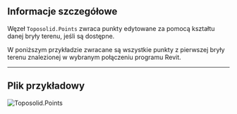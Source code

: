 ## Informacje szczegółowe
Węzeł `Toposolid.Points` zwraca punkty edytowane za pomocą kształtu danej bryły terenu, jeśli są dostępne.

W poniższym przykładzie zwracane są wszystkie punkty z pierwszej bryły terenu znalezionej w wybranym połączeniu programu Revit.
___
## Plik przykładowy

![Toposolid.Points](./Revit.Elements.Toposolid.Points_img.jpg)
